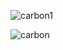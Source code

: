 ![carbon1](https://github.com/SadharanLadkaIsBack/SadharanLadkaIsBack/assets/133076612/4137e40b-f52f-458a-9e87-73013312b174)




![carbon](https://github.com/SadharanLadkaIsBack/SadharanLadkaIsBack/assets/133076612/8d8c14d2-09d9-4497-a5cd-8f1fc086a170)
